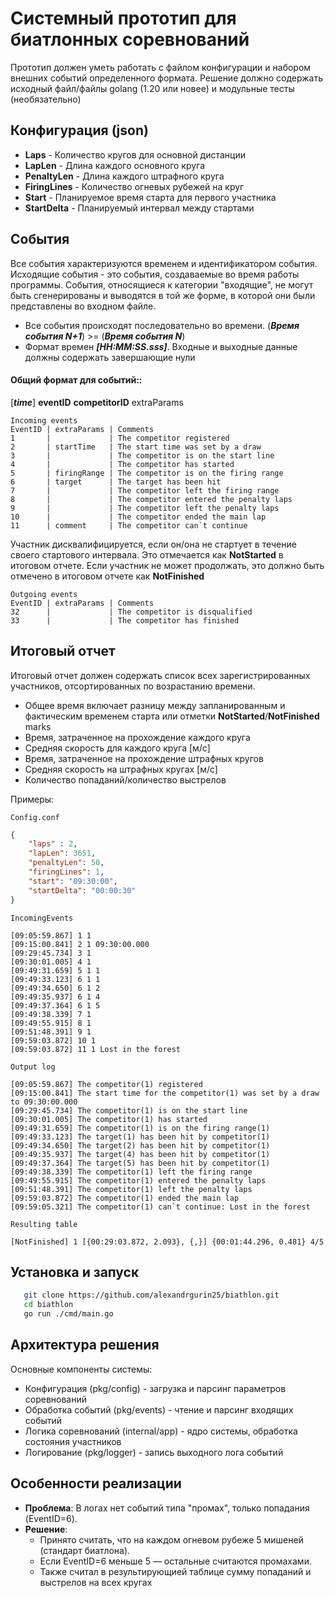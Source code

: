 # Системный прототип для биатлонных соревнований
Прототип должен уметь работать с файлом конфигурации и набором внешних событий определенного формата.
Решение должно содержать исходный файл/файлы golang (1.20 или новее) и модульные тесты (необязательно)

## Конфигурация  (json)

- **Laps**        - Количество кругов для основной дистанции
- **LapLen**      - Длина каждого основного круга
- **PenaltyLen**  - Длина каждого штрафного круга
- **FiringLines** - Количество огневых рубежей на круг
- **Start**       - Планируемое время старта для первого участника
- **StartDelta**  - Планируемый интервал между стартами

## События
Все события характеризуются временем и идентификатором события. Исходящие события - это события, создаваемые во время работы программы. События, относящиеся к категории "входящие", не могут быть сгенерированы и выводятся в той же форме, в которой они были представлены во входном файле.

- Все события происходят последовательно во времени.  (***Время события N+1***) >= (***Время события N***)
- Формат времен ***[HH:MM:SS.sss]***. Входные и выходные данные должны содержать завершающие нули

#### Общий формат для событий::
[***time***] **eventID** **competitorID** extraParams

```
Incoming events
EventID | extraParams | Comments
1       |             | The competitor registered
2       | startTime   | The start time was set by a draw
3       |             | The competitor is on the start line
4       |             | The competitor has started
5       | firingRange | The competitor is on the firing range
6       | target      | The target has been hit
7       |             | The competitor left the firing range
8       |             | The competitor entered the penalty laps
9       |             | The competitor left the penalty laps
10      |             | The competitor ended the main lap
11      | comment     | The competitor can`t continue
```
Участник дисквалифицируется, если он/она не стартует в течение своего стартового интервала. Это отмечается как **NotStarted** в итоговом отчете.
Если участник не может продолжать, это должно быть отмечено в итоговом отчете как **NotFinished**

```
Outgoing events
EventID | extraParams | Comments
32      |             | The competitor is disqualified
33      |             | The competitor has finished
```

## Итоговый отчет
Итоговый отчет должен содержать список всех зарегистрированных участников, отсортированных по возрастанию времени.
- Общее время включает разницу между запланированным и фактическим временем старта или отметки **NotStarted**/**NotFinished** marks
- Время, затраченное на прохождение каждого круга
- Средняя скорость для каждого круга [м/с]
- Время, затраченное на прохождение штрафных кругов
- Средняя скорость на штрафных кругах [м/с]
- Количество попаданий/количество выстрелов

Примеры:

`Config.conf`
```json
{
    "laps" : 2,
    "lapLen": 3651,
    "penaltyLen": 50,
    "firingLines": 1,
    "start": "09:30:00",
    "startDelta": "00:00:30"
}
```

`IncomingEvents`

```
[09:05:59.867] 1 1
[09:15:00.841] 2 1 09:30:00.000
[09:29:45.734] 3 1
[09:30:01.005] 4 1
[09:49:31.659] 5 1 1
[09:49:33.123] 6 1 1
[09:49:34.650] 6 1 2
[09:49:35.937] 6 1 4
[09:49:37.364] 6 1 5
[09:49:38.339] 7 1
[09:49:55.915] 8 1
[09:51:48.391] 9 1
[09:59:03.872] 10 1
[09:59:03.872] 11 1 Lost in the forest

```

`Output log`
```
[09:05:59.867] The competitor(1) registered
[09:15:00.841] The start time for the competitor(1) was set by a draw to 09:30:00.000
[09:29:45.734] The competitor(1) is on the start line
[09:30:01.005] The competitor(1) has started
[09:49:31.659] The competitor(1) is on the firing range(1)
[09:49:33.123] The target(1) has been hit by competitor(1)
[09:49:34.650] The target(2) has been hit by competitor(1)
[09:49:35.937] The target(4) has been hit by competitor(1)
[09:49:37.364] The target(5) has been hit by competitor(1)
[09:49:38.339] The competitor(1) left the firing range
[09:49:55.915] The competitor(1) entered the penalty laps
[09:51:48.391] The competitor(1) left the penalty laps
[09:59:03.872] The competitor(1) ended the main lap
[09:59:05.321] The competitor(1) can`t continue: Lost in the forest
```

`Resulting table`
```
[NotFinished] 1 [{00:29:03.872, 2.093}, {,}] {00:01:44.296, 0.481} 4/5
```

## Установка и запуск
```bash
   git clone https://github.com/alexandrgurin25/biathlon.git
   cd biathlon
   go run ./cmd/main.go
```
## Архитектура решения
 Основные компоненты системы:
 - Конфигурация (pkg/config) - загрузка и парсинг параметров соревнований
 - Обработка событий (pkg/events) - чтение и парсинг входящих событий
 - Логика соревнований (internal/app) - ядро системы, обработка состояния участников
 - Логирование (pkg/logger) - запись выходного лога событий
    
## Особенности реализации

- **Проблема**: В логах нет событий типа "промах", только попадания (EventID=6).
- **Решение**:
  - Принято считать, что на каждом огневом рубеже 5 мишеней (стандарт биатлона).
  - Если EventID=6 меньше 5 — остальные считаются промахами.
  - Также считал в результирующией таблице сумму попаданий и выстрелов на всех кругах 
